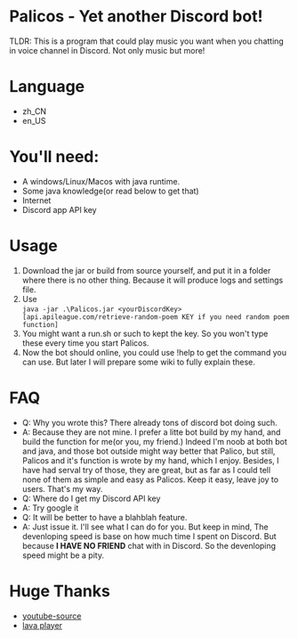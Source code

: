 # Palicos - Yet another Discord bot!

TLDR: This is a program that could play music you want when you chatting in voice channel in Discord. Not only music but more!

# Language
- zh_CN
- en_US
  
# You'll need:

- A windows/Linux/Macos with java runtime.
- Some java knowledge(or read below to get that)
- Internet
- Discord app API key

# Usage
1. Download the jar or build from source yourself, and put it in a folder where there is no other  thing. Because it will produce logs and settings file.
2. Use  
```java -jar .\Palicos.jar <yourDiscordKey> [api.apileague.com/retrieve-random-poem KEY if you need random poem function]```
3. You might want a run.sh or such to kept the key. So you won't type these every time you start Palicos.
4. Now the bot should online, you could use !help to get the command you can use. But later I will prepare some wiki to fully explain these.

# FAQ 
- Q: Why you wrote this? There already tons of discord bot doing such.
- A: Because they are not mine. I prefer a litte bot build by my hand, and build the function for me(or you, my friend.) Indeed I'm noob at both bot and java, and those bot outside might way better that Palico, but still, Palicos and it's function is wrote by my hand, which I enjoy. Besides, I have had serval try of those, they are great, but as far as I could tell none of them as simple and easy as Palicos. Keep it easy, leave joy to users. That's my way. 
- Q: Where do I get my Discord API key
- A: Try google it
- Q: It will be better to have a blahblah feature.
- A: Just issue it. I'll see what I can do for you. But keep in mind, The devenloping speed is base on how much time I spent on Discord. But because **I HAVE NO FRIEND** chat with in Discord. So the devenloping speed might be a pity.

# Huge Thanks
- [youtube-source](https://github.com/lavalink-devs/youtube-source)
- [lava player](https://github.com/lavalink-devs/lavaplayer)

